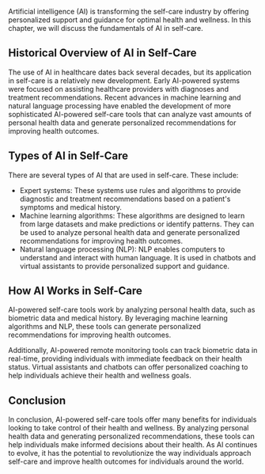 
Artificial intelligence (AI) is transforming the self-care industry by offering personalized support and guidance for optimal health and wellness. In this chapter, we will discuss the fundamentals of AI in self-care.

Historical Overview of AI in Self-Care
--------------------------------------

The use of AI in healthcare dates back several decades, but its application in self-care is a relatively new development. Early AI-powered systems were focused on assisting healthcare providers with diagnoses and treatment recommendations. Recent advances in machine learning and natural language processing have enabled the development of more sophisticated AI-powered self-care tools that can analyze vast amounts of personal health data and generate personalized recommendations for improving health outcomes.

Types of AI in Self-Care
------------------------

There are several types of AI that are used in self-care. These include:

* Expert systems: These systems use rules and algorithms to provide diagnostic and treatment recommendations based on a patient's symptoms and medical history.
* Machine learning algorithms: These algorithms are designed to learn from large datasets and make predictions or identify patterns. They can be used to analyze personal health data and generate personalized recommendations for improving health outcomes.
* Natural language processing (NLP): NLP enables computers to understand and interact with human language. It is used in chatbots and virtual assistants to provide personalized support and guidance.

How AI Works in Self-Care
-------------------------

AI-powered self-care tools work by analyzing personal health data, such as biometric data and medical history. By leveraging machine learning algorithms and NLP, these tools can generate personalized recommendations for improving health outcomes.

Additionally, AI-powered remote monitoring tools can track biometric data in real-time, providing individuals with immediate feedback on their health status. Virtual assistants and chatbots can offer personalized coaching to help individuals achieve their health and wellness goals.

Conclusion
----------

In conclusion, AI-powered self-care tools offer many benefits for individuals looking to take control of their health and wellness. By analyzing personal health data and generating personalized recommendations, these tools can help individuals make informed decisions about their health. As AI continues to evolve, it has the potential to revolutionize the way individuals approach self-care and improve health outcomes for individuals around the world.
